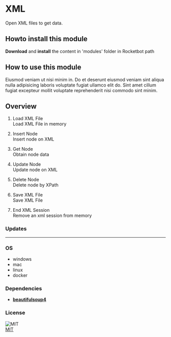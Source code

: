 



# XML
  
Open XML files to get data.  

## Howto install this module
  
__Download__ and __install__ the content in 'modules' folder in Rocketbot path
## How to use this module
  
Eiusmod veniam ut nisi minim in. Do et deserunt eiusmod veniam sint aliqua nulla adipisicing laboris voluptate fugiat 
ullamco elit do. Sint amet cillum fugiat excepteur mollit voluptate reprehenderit nisi commodo sint minim.
## Overview


1. Load XML File  
Load XML File in memory

2. Insert Node  
Insert node on XML

3. Get Node  
Obtain node data

4. Update Node  
Update node on XML

5. Delete Node  
Delete node by XPath

6. Save XML File  
Save XML File

7. End XML Session  
Remove an xml session from memory
### Updates


----
### OS

- windows
- mac
- linux
- docker

### Dependencies
- [**beautifulsoup4**](https://pypi.org/project/beautifulsoup4/)
### License
  
![MIT](https://camo.githubusercontent.com/107590fac8cbd65071396bb4d04040f76cde5bde/687474703a2f2f696d672e736869656c64732e696f2f3a6c6963656e73652d6d69742d626c75652e7376673f7374796c653d666c61742d737175617265)  
[MIT](http://opensource.org/licenses/mit-license.ph)